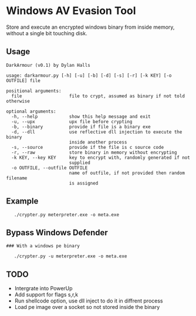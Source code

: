 # Windows AV Evasion Tool

Store and execute an encrypted windows binary from inside memory, without a single bit touching disk.

## Usage

```
DarkArmour (v0.1) by Dylan Halls

usage: darkarmour.py [-h] [-u] [-b] [-d] [-s] [-r] [-k KEY] [-o OUTFILE] file

positional arguments:
  file                  file to crypt, assumed as binary if not told otherwise

optional arguments:
  -h, --help            show this help message and exit
  -u, --upx             upx file before crypting
  -b, --binary          provide if file is a binary exe
  -d, --dll             use reflective dll injection to execute the binary
                        inside another process
  -s, --source          provide if the file is c source code
  -r, --raw             store binary in memory without encrypting
  -k KEY, --key KEY     key to encrypt with, randomly generated if not
                        supplied
  -o OUTFILE, --outfile OUTFILE
                        name of outfile, if not provided then random filename
                        is assigned
```

## Example

`	./crypter.py meterpreter.exe -o meta.exe`

## Bypass Windows Defender

	### With a windows pe binary

`	./crypter.py -u meterpreter.exe -o meta.exe`

## TODO

  - Intergrate into PowerUp
  - Add support for flags s,r,k
  - Run shellcode option, use dll inject to do it in diffrent process
  - Load pe image over a socket so not stored inside the binary
